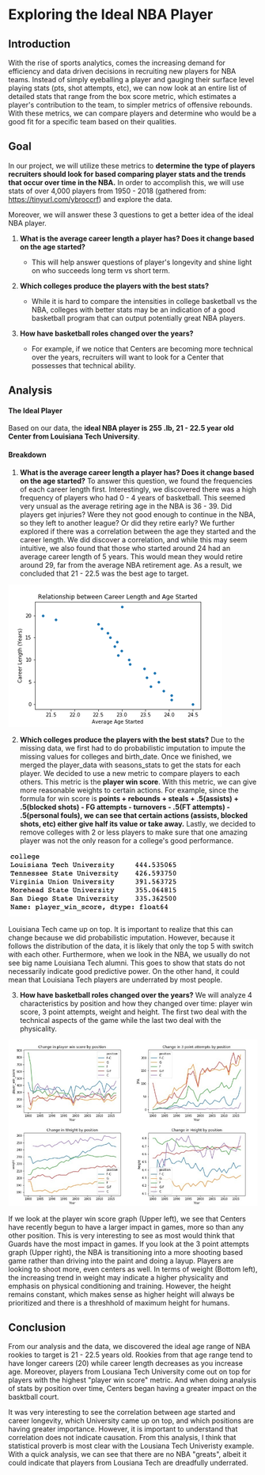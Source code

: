 # Exploring the Ideal NBA Player

## Introduction
With the rise of sports analytics, comes the increasing demand for efficiency and data driven decisions in recruiting new players for NBA teams. Instead of simply eyeballing a player and gauging their surface level playing stats (pts, shot attempts, etc), we can now look at an entire list of detailed stats that range from the box score metric, which estimates a player's contribution to the team, to simpler metrics of offensive rebounds. With these metrics, we can compare players and determine who would be a good fit for a specific team based on their qualities. 
## Goal
In our project, we will utilize these metrics to **determine the type of players recruiters should look for based comparing player stats and the trends that occur over time in the NBA.** In order to accomplish this, we will use stats of over 4,000 players from 1950 - 2018 (gathered from: https://tinyurl.com/ybroccrf) and explore the data.

Moreover, we will answer these 3 questions to get a better idea of the ideal NBA player.
1. **What is the average career length a player has? Does it change based on the age started?**
    - This will help answer questions of player's longevity and shine light on who succeeds long term vs short term.
    
    
2. **Which colleges produce the players with the best stats?**
    - While it is hard to compare the intensities in college basketball vs the NBA, colleges with better stats may be an indication of a good basketball program that can output potentially great NBA players. 
    
    
3. **How have basketball roles changed over the years?**
    - For example, if we notice that Centers are becoming more technical over the years, recruiters will want to look for a Center that possesses that technical ability. 
    
## Analysis
#### The Ideal Player
Based on our data, the **ideal NBA player is 255 .lb, 21 - 22.5 year old Center from Louisiana Tech University**. 

#### Breakdown 
1. **What is the average career length a player has? Does it change based on the age started?** To answer this question, we found the frequencies of each career length first. Interestingly, we discovered there was a high frequency of players who had 0 - 4 years of basketball. This seemed very unsual as the average retiring age in the NBA is 36 - 39. Did players get injuries? Were they not good enough to continue in the NBA, so they left to another league? Or did they retire early? We further explored if there was a correlation between the age they started and the career length. We did discover a correlation, and while this may seem intuitive, we also found that those who started around 24 had an average career length of 5 years. This would mean they would retire around 29, far from the average NBA retirement age. As a result, we concluded that 21 - 22.5 was the best age to target. 

![career_age](images/career_age.png)


2. **Which colleges produce the players with the best stats?** Due to the missing data, we first had to do probabilistic imputation to impute the missing values for colleges and birth_date. Once we finished, we merged the player_data with seasons_stats to get the stats for each player. We decided to use a new metric to compare players to each others. This metric is the **player win score**. With this metric, we can give more reasonable weights to certain actions. For example, since the formula for win score is **points + rebounds + steals + .5(assists) + .5(blocked shots) - FG attempts - turnovers - .5(FT attempts) - .5(personal fouls), we can see that certain actions (assists, blocked shots, etc) either give half its value or take away.** Lastly, we decided to remove colleges with 2 or less players to make sure that one amazing player was not the only reason for a college's good performance. 

![colleges](images/colleges)

Louisiana Tech came up on top. It is important to realize that this can change because we did probabilistic imputation. However, because it follows the distribution of the data, it is likely that only the top 5 with switch with each other. Furthermore, when we look in the NBA, we usually do not see big name Louisiana Tech alumni. This goes to show that stats do not necessarily indicate good predictive power. On the other hand, it could mean that Louisiana Tech players are underrated by most people.


3. **How have basketball roles changed over the years?** We will analyze 4 characteristics by position and how they changed over time: player win score, 3 point attempts, weight and height. The first two deal with the technical aspects of the game while the last two deal with the physicality. 

![roles](images/combined.jpg)

If we look at the player win score graph (Upper left), we see that Centers have recently begun to have a larger impact in games, more so than any other position. This is very interesting to see as most would think that Guards have the most impact in games. If you look at the 3 point attempts graph (Upper right), the NBA is transitioning into a more shooting based game rather than driving into the paint and doing a layup. Players are looking to shoot more, even centers as well. In terms of weight (Bottom left), the increasing trend in weight may indicate a higher physicality and emphasis on physical conditioning and training. However, the height remains constant, which makes sense as higher height will always be prioritized and there is a threshhold of maximum height for humans. 

## Conclusion
From our analysis and the data, we discovered the ideal age range of NBA rookies to target is 21 - 22.5 years old. Rookies from that age range tend to have longer careers (20) while career length decreases as you increase age. Moreover, players from Lousiana Tech University come out on top for players with the highest "player win score" metric. And when doing analysis of stats by position over time, Centers began having a greater impact on the basktball court. 

It was very interesting to see the correlation between age started and career longevity, which University came up on top, and which positions are having greater importance. However, it is important to understand that correlation does not indicate causation. From this analysis, I think that statistical proverb is most clear with the Lousiana Tech Univeristy example. With a quick analysis, we can see that there are no NBA "greats", albeit it could indicate that players from Lousiana Tech are dreadfully underrated. 
